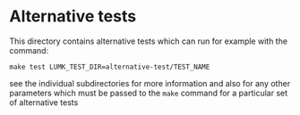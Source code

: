 <!-- Copyright 2022 The LumoSQL Authors, see LICENSES/MIT -->

<!-- SPDX-License-Identifier: MIT -->
<!-- SPDX-FileCopyrightText: 2020 The LumoSQL Authors -->
<!-- SPDX-ArtifactOfProjectName: LumoSQL -->
<!-- SPDX-FileType: Documentation -->
<!-- SPDX-FileComment: Original by Dan Shearer, December 2019 -->

# Alternative tests

This directory contains alternative tests which can run for example
with the command:

```
make test LUMK_TEST_DIR=alternative-test/TEST_NAME
```

see the individual subdirectories for more information and also for
any other parameters which must be passed to the `make` command for
a particular set of alternative tests

